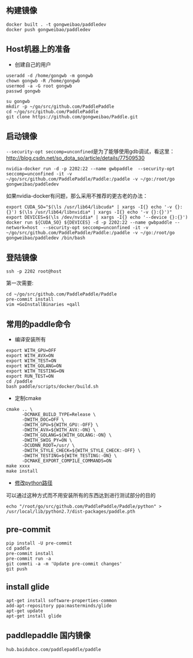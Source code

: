 ## 构建镜像
```
docker built . -t gongweibao/paddledev
docker push gongweibao/paddledev
```

## Host机器上的准备
- 创建自己的用户

```
useradd -d /home/gongwb -m gongwb  
chown gongwb -R /home/gongwb
usermod -a -G root gongwb
passwd gongwb

su gongwb
mkdir -p ~/go/src/github.com/PaddlePaddle
cd ~/go/src/github.com/PaddlePaddle
git clone https://github.com/gongweibao/Paddle.git
```

## 启动镜像
`--security-opt seccomp=unconfined`是为了能够使用gdb调试，看这里：http://blog.csdn.net/so_dota_so/article/details/77509530

```
nvidia-docker run -d -p 2202:22 --name gwbpaddle  --security-opt seccomp=unconfined -it -v ~/go/src/github.com/PaddlePaddle/Paddle:/paddle -v ~/go:/root/go  gongweibao/paddledev
```

如果nvidia-docker有问题，那么采用不推荐的更古老的办法：
```
export CUDA_SO="$(\ls /usr/lib64/libcuda* | xargs -I{} echo '-v {}:{}') $(\ls /usr/lib64/libnvidia* | xargs -I{} echo '-v {}:{}')"
export DEVICES=$(\ls /dev/nvidia* | xargs -I{} echo '--device {}:{}')
docker run ${CUDA_SO} ${DEVICES} -d -p 2202:22 --name gwbpaddle --network=host  --security-opt seccomp=unconfined -it -v ~/go/src/github.com/PaddlePaddle/Paddle:/paddle -v ~/go:/root/go  gongweibao/paddledev /bin/bash 
```

## 登陆镜像
```
ssh -p 2202 root@host
```

第一次需要:

```
cd ~/go/src/github.com/PaddlePaddle/Paddle
pre-commit install
vim +GoInstallBinaries +qall
```

## 常用的paddle命令

- 编译安装所有

```
export WITH_GPU=OFF
export WITH_AVX=ON
export WITH_TEST=ON
export WITH_GOLANG=ON
export WITH_TESTING=ON
export RUN_TEST=ON
cd /paddle
bash paddle/scripts/docker/build.sh
```

- 定制cmake

```
cmake .. \
      -DCMAKE_BUILD_TYPE=Release \
      -DWITH_DOC=OFF \
      -DWITH_GPU=${WITH_GPU:-OFF} \
      -DWITH_AVX=${WITH_AVX:-ON} \
      -DWITH_GOLANG=${WITH_GOLANG:-ON} \
      -DWITH_SWIG_PY=ON \
      -DCUDNN_ROOT=/usr/ \
      -DWITH_STYLE_CHECK=${WITH_STYLE_CHECK:-OFF} \
      -DWITH_TESTING=${WITH_TESTING:-ON} \
      -DCMAKE_EXPORT_COMPILE_COMMANDS=ON
make xxxx
make install
```

- [修改python路径](https://www.douban.com/note/334738164/)

可以通过这种方式而不用安装所有的东西达到进行测试部分的目的
```
echo "/root/go/src/github.com/PaddlePaddle/Paddle/python" > /usr/local/lib/python2.7/dist-packages/paddle.pth
```

## pre-commit  
```
pip install -U pre-commit
cd paddle
pre-commit install
pre-commit run -a
git commti -a -m 'Update pre-commit changes'
git push
```

## install glide
```
apt-get install software-properties-common
add-apt-repository ppa:masterminds/glide 
apt-get update
apt-get install glide
```


## paddlepaddle 国内镜像
```
hub.baidubce.com/paddlepaddle/paddle
```
